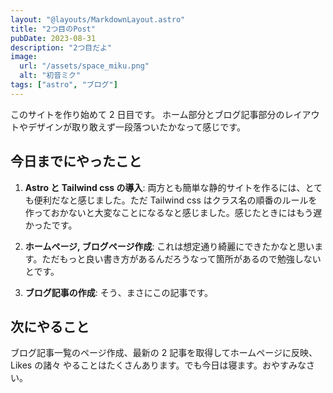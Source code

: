 ```yaml
---
layout: "@layouts/MarkdownLayout.astro"
title: "2つ目のPost"
pubDate: 2023-08-31
description: "2つ目だよ"
image:
  url: "/assets/space_miku.png"
  alt: "初音ミク"
tags: ["astro", "ブログ"]
---
```


このサイトを作り始めて 2 日目です。
ホーム部分とブログ記事部分のレイアウトやデザインが取り敢えず一段落ついたかなって感じです。

## 今日までにやったこと

1. **Astro と Tailwind css の導入**: 両方とも簡単な静的サイトを作るには、とても便利だなと感じました。ただ Tailwind css はクラス名の順番のルールを作っておかないと大変なことになるなと感じました。感じたときにはもう遅かったです。

2. **ホームページ, ブログページ作成**: これは想定通り綺麗にできたかなと思います。ただもっと良い書き方があるんだろうなって箇所があるので勉強しないとです。

3. **ブログ記事の作成**: そう、まさにこの記事です。

## 次にやること

ブログ記事一覧のページ作成、最新の 2 記事を取得してホームページに反映、Likes の諸々
やることはたくさんあります。でも今日は寝ます。おやすみなさい。
